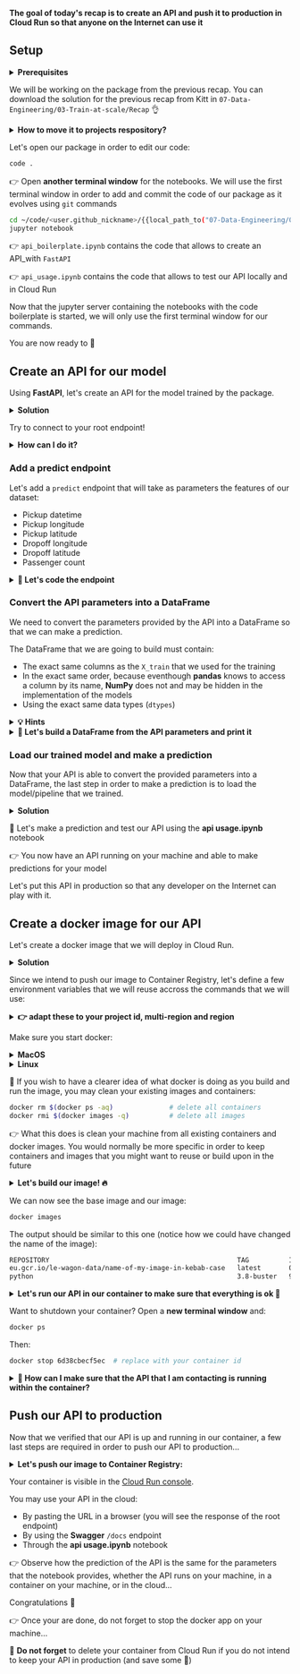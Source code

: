 
**The goal of today's recap is to create an API and push it to production in Cloud Run so that anyone on the Internet can use it**

## Setup

<details>
  <summary markdown='span'><strong> Prerequisites </strong></summary>

  In order to work on this recap you need to have a configured GCP account.

  👉 Container Registry API must be enabled

  👉 Cloud Run API must be enabled

</details>

We will be working on the package from the previous recap. You can download the solution for the previous recap from Kitt in `07-Data-Engineering/03-Train-at-scale/Recap` 👌

<details>
  <summary markdown='span'><strong> How to move it to projects respository? </strong></summary>

  ``` bash
  mv downloaded_solution_package ~/code/<user.github_nickname>/taxifare_predictinprod
  cd ~/code/<user.github_nickname>/taxifare_predictinprod
  ```
</details>

Let's open our package in order to edit our code:

```bash
code .
```

👉 Open **another terminal window** for the notebooks. We will use the first terminal window in order to add and commit the code of our package as it evolves using `git` commands

``` bash
cd ~/code/<user.github_nickname>/{{local_path_to("07-Data-Engineering/04-Predict-in-production/Recap")}}
jupyter notebook
```

👉 `api_boilerplate.ipynb` contains the code that allows to create an API_with `FastAPI`

👉 `api_usage.ipynb` contains the code that allows to test our API locally and in Cloud Run

Now that the jupyter server containing the notebooks with the code boilerplate is started, we will only use the first terminal window for our commands.

You are now ready to 🎉

## Create an API for our model

Using **FastAPI**, let's create an API for the model trained by the package.

<details>
  <summary markdown='span'><strong> Solution </strong></summary>


  📐 Let's create an `api/fast.py` file and add a root endpoint for the API

  Run the API locally:

  ``` bash
  uvicorn api.fast:app --reload
```

</details>

Try to connect to your root endpoint!

<details>
  <summary markdown='span'><strong> How can I do it? </strong></summary>

  You should be able to connect to the root endpoint your API, either:

  👉 Open the URL served by **uvicorn** in your [http://localhost:8000/](http://localhost:8000/)

  👉 Use the `docs` endpoint of **Swagger** integrated to **FastAPI** in order to test the root endpoint: [http://localhost:8000/docs](http://localhost:8000/docs)

  👉 Using `curl` in the command line as proposed by **Swagger**

  👉 Using the **api usage.ipynb** notebook

</details>

### Add a predict endpoint

Let's add a `predict` endpoint that will take as parameters the features of our dataset:
- Pickup datetime
- Pickup longitude
- Pickup latitude
- Dropoff longitude
- Dropoff latitude
- Passenger count


<details>
  <summary markdown='span'><strong> 📐 Let's code the endpoint </strong></summary>

  Since we started the `uvicorn` server with the `--reload` flag, we can test the new version of the code without restarting `uvicorn`.

  👉 You should be able to test the predict endpoint using [**Swagger**](http://localhost:8000/docs) or the **api usage.ipynb** notebook

  For the moment, the endpoint returns a hard coded value. Let's change that.

  Now that we have a working prediction endpoint, here are the steps for our API to be complete:
  - convert the API parameters into a DataFrame
  - load our trained model
  - make a prediction
  - return the prediction

</details>

### Convert the API parameters into a DataFrame

We need to convert the parameters provided by the API into a DataFrame so that we can make a prediction.

The DataFrame that we are going to build must contain:
- The exact same columns as the `X_train` that we used for the training
- In the exact same order, because eventhough **pandas** knows to access a column by its name, **NumPy** does not and may be hidden in the implementation of the models
- Using the exact same data types (`dtypes`)

<details>
  <summary markdown='span'><strong> 💡 Hints </strong></summary>

  👉 Have a look at the code of the model in order to make sure what those columns are and what data types they use

  👉 The parameters provided by FastAPI are all strings. You probably need to convert them unless you trained your model with `objects`

  In the code of the endpoint, you should be able to `print()` the DataFrame built from the parameters.

  👉 The output of the print will be visible in the logs of your `uvicorn` server (which by default is the ouput of the terminal window). This allows you to make sure that the DataFrame is built correctly

</details>

<details>
  <summary markdown='span'><strong> 📐 Let's build a DataFrame from the API parameters and print it </strong></summary>

Once the code is done, call the endpoint using the **api usage.ipynb** notebook, and see how the DataFrame gets printed in the console. The output should be similar to this:

Here is the print of our DataFrame:

``` bash
                           key          pickup_datetime  pickup_longitude  pickup_latitude  dropoff_longitude  dropoff_latitude  passenger_count
0  2009-06-15 17:26:21.0000001  2009-06-15 17:26:21 UTC        -73.844311        40.721319          -73.84161         40.712278                1
```

Here we can see the call to our API that we just made using the notebook (notice how we see the parameters passed in the URL):

``` bash
INFO:     127.0.0.1:52224 - "GET /predict?pickup_datetime=2020-12-12+12%3A12%3A12+UTC&lon1=41.123456&lat1=41.123456&lon2=41.123456&lat2=41.123456&passcount=3 HTTP/1.1" 200 OK
```

</details>

### Load our trained model and make a prediction

Now that your API is able to convert the provided parameters into a DataFrame, the last step in order to make a prediction is to load the model/pipeline that we trained.

<details>
  <summary markdown='span'><strong> Solution </strong></summary>

  You may train the model locally in order to retrieve a trained `model.joblib` file, or use the one provided with the solution.

  👉 You may encounter issues loading the model provided in the solution if your version of python or of the packages required in order to train the model substantially differ from the ones used when the model of the solution was trained

  ``` bash
  python -m taxifare.trainer
  ```

  Let's load the model using `joblib` and make a prediction using our DataFrame.

  Now that you can make a prediction, the last step is to return it through the API.

  🚨 FastAPI is going to convert whatever is returned by the function of your endpoint into `json`. This will allow the API response to be retrieved by the caller of the API. In particular, this means that the function of your endpoint cannot return a `ndarray`, because `ndarrays` cannot be converted into `json`... The prediction returned by your model may be contained in a `ndarray`. If this is the case, you need to return the prediction in a basic python code structure composed only of dictionaries, lists, and simple data types such as integers, strings, booleans, or datetimes

</details>

📐 Let's make a prediction and test our API using the **api usage.ipynb** notebook

👉 You now have an API running on your machine and able to make predictions for your model

Let's put this API in production so that any developer on the Internet can play with it.

## Create a docker image for our API

Let's create a docker image that we will deploy in Cloud Run.

<details>
  <summary markdown='span'><strong> Solution </strong></summary>

  First, create a `Dockerfile` containing the instructions allowing to building a docker image:
  - Based on a recent version of python (you may explore [Docker Hub](https://hub.docker.com/))
  - Containing the code for the API + the code for your model/pipeline + your trained model (`model.joblib`)
  - Do not forget to add the list of packages required in order to run your code and make a prediction (`requirements.txt`)
  - Add the steps required in order to install the packages listed in `requirements.txt` in the image
  - Add the instruction allowing to run your API when the container starts
  - Do not forget that we want to deploy this image in Cloud Run, therefore `uvicorn` needs to be told on which port to listen using the `$PORT` environment variable

  🚨 Before you try to run your container, you might want to make sure that all the packages required in order to run the code of the API (which includes loading the model) are present in your `requirements.txt` (for example `fastapi` and `uvicorn`, which allow to create and serve your API)

  📐 Let's write the `Dockerfile`

  You should now be able to build your image and run your container locally.

</details>

Since we intend to push our image to Container Registry, let's define a few environment variables that we will reuse accross the commands that we will use:

<details>
  <summary markdown='span'><strong> 👉 adapt these to your project id, multi-region and region </strong></summary>

  ``` bash
  export GCP_PROJECT_ID="le-wagon-data"
  echo $GCP_PROJECT_ID
  ```

  ``` bash
  export DOCKER_IMAGE_NAME="name-of-my-image-in-kebab-case"
  echo $DOCKER_IMAGE_NAME
  ```

  ``` bash
  export GCR_MULTI_REGION="eu.gcr.io"  # replace with the appropriate multi-region
  echo $GCR_MULTI_REGION
  ```

  ``` bash
  export GCR_REGION="europe-west1"  # replace with the appropriate region
  echo $GCR_REGION
  ```

</details>

Make sure you start docker:

<details>
  <summary markdown='span'><strong> MacOS </strong></summary>

Start the Docker app

</details>

<details>
  <summary markdown='span'><strong> Linux </strong></summary>

  ```bash
  sudo service docker start
  ```

  Once you are done, you will be able to stop docker:

  ```bash
  sudo service docker stop
  ```

</details>

🧹 If you wish to have a clearer idea of what docker is doing as you build and run the image, you may clean your existing images and containers:

``` bash
docker rm $(docker ps -aq)              # delete all containers
docker rmi $(docker images -q)          # delete all images
```

👉 What this does is clean your machine from all existing containers and docker images. You would normally be more specific in order to keep containers and images that you might want to reuse or build upon in the future

<details>
  <summary markdown='span'><strong> Let's build our image! 🔥 </strong></summary>

  ``` bash
  docker build -t $GCR_MULTI_REGION/$GCP_PROJECT_ID/$DOCKER_IMAGE_NAME .
  ```

  👉 See all the instructions (`FROM`, `COPY`, `RUN`, `CMD`) of the Dockerfile being executed one after the other

</details>

We can now see the base image and our image:

``` bash
docker images
```

The output should be similar to this one (notice how we could have changed the name of the image):

``` bash
REPOSITORY                                               TAG          IMAGE ID       CREATED          SIZE
eu.gcr.io/le-wagon-data/name-of-my-image-in-kebab-case   latest       01f1801a00fa   18 seconds ago   1.62GB
python                                                   3.8-buster   9b9126f2a963   40 hours ago     883MB
```
<details>
  <summary markdown='span'><strong> Let's run our API in our container to make sure that everything is ok 🎸 </strong></summary>

  ``` bash
  docker run -e PORT=8000 -p 8000:8000 $GCR_MULTI_REGION/$GCP_PROJECT_ID/$DOCKER_IMAGE_NAME
  ```

  How cool is that that you can connect to your API inside of the container with [Swagger on port 8000](http://localhost:8000/docs) 🎉

  Pretty nice, but the easiest way to test our container is through the **api usage.ipynb** notebook...

</details>

Want to shutdown your container? Open a **new terminal window** and:

``` bash
docker ps
```

Then:

``` bash
docker stop 6d38cbecf5ec  # replace with your container id
```

<details>
  <summary markdown='span'><strong> 🤔 How can I make sure that the API that I am contacting is running within the container? </strong></summary>

  Just restart the container with a different port, and connect to it:

  ``` bash
  docker run -e PORT=8000 -p 8001:8000 $GCR_MULTI_REGION/$GCP_PROJECT_ID/$DOCKER_IMAGE_NAME
  ```

  👉 Here we still use the port 8000 inside of the container: the `-e PORT=8000` flag tells `uvicorn` to listen to this port inside of the container, the `-p 8001:8000` flag maps the `8001` port oustide of the container (in your machine) to the `8000` port inside of the container, which allows you to connect to your `localhost` on the port `8001` in order to contact the API inside of the container

  👉 Connect with [Swagger on port 8001](http://localhost:8001/docs) 🎉

</details>

## Push our API to production

Now that we verified that our API is up and running in our container, a few last steps are required in order to push our API to production...
<details>
  <summary markdown='span'><strong> Let's push our image to Container Registry: </strong></summary>

  ``` bash
  docker push $GCR_MULTI_REGION/$GCP_PROJECT_ID/$DOCKER_IMAGE_NAME
  ```

  👉 This step may take some time is your network connection is not that fast

  Your image now lives in the cloud, you may visit it using the [Container Registry console](https://console.cloud.google.com/gcr)

  Let's deploy our image from Container Registry to Cloud Run:

  ``` bash
  gcloud run deploy --image $GCR_MULTI_REGION/$GCP_PROJECT_ID/$DOCKER_IMAGE_NAME --platform managed --region $GCR_REGION
  ```

  👉 Choose a service name

  👉 **Allow unauthenticated invocations** so that any developer can play with your API

  Your API is now live on the address provided by Cloud Run 🔥

  The URL of your production API is output by the command line and should be similar to:

  ``` bash
  https://name-of-my-image-in-kebab-case-xi54eseqrq-ew.a.run.app
  ```

</details>

Your container is visible in the [Cloud Run console](https://console.cloud.google.com/run).

You may use your API in the cloud:
- By pasting the URL in a browser (you will see the response of the root endpoint)
- By using the **Swagger** `/docs` endpoint
- Through the **api usage.ipynb** notebook

👉 Observe how the prediction of the API is the same for the parameters that the notebook provides, whether the API runs on your machine, in a container on your machine, or in the cloud...

Congratulations 🎉

👉 Once your are done, do not forget to stop the docker app on your machine...

🚨 **Do not forget** to delete your container from Cloud Run if you do not intend to keep your API in production (and save some 💸)
